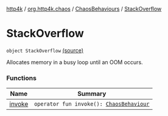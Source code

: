 [http4k](../../../index.md) / [org.http4k.chaos](../../index.md) / [ChaosBehaviours](../index.md) / [StackOverflow](./index.md)

# StackOverflow

`object StackOverflow` [(source)](https://github.com/http4k/http4k/blob/master/http4k-testing-chaos/src/main/kotlin/org/http4k/chaos/ChaosBehaviours.kt#L107)

Allocates memory in a busy loop until an OOM occurs.

### Functions

| Name | Summary |
|---|---|
| [invoke](invoke.md) | `operator fun invoke(): `[`ChaosBehaviour`](../../-chaos-behaviour.md) |
